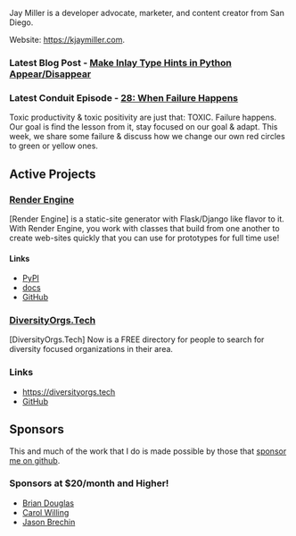 Jay Miller is a developer advocate, marketer, and content creator from San Diego.

Website: <https://kjaymiller.com>.

### Latest Blog Post - [Make Inlay Type Hints in Python Appear/Disappear](https://kjaymiller.com/blog/make-inlay-type-hints-in-python-appear-disappear.html)

### Latest Conduit Episode - [28: When Failure Happens](http://relay.fm/conduit/28)
Toxic productivity & toxic positivity are just that: TOXIC. 
Failure happens. Our goal is find the lesson from it, stay focused on our goal & adapt. 
This week, we share some failure & discuss how we change our own red circles to green or yellow ones.

## Active Projects

### [Render Engine](https://render-engine.readthedocs.io)
[Render Engine] is a static-site generator with Flask/Django like flavor to it.
With Render Engine, you work with classes that build from one another to create
web-sites quickly that you can use for prototypes for full time use!

#### Links
- [PyPI](https://pypi.org/project/render-engine)
- [docs](https://render-engine.readthedocs.io)
- [GitHub](https://github.com/kjaymiller/render_engine)

### [DiversityOrgs.Tech](https://diversityorgs.tech)
[DiversityOrgs.Tech] Now is a FREE directory for people to search for diversity focused organizations in their area.

### Links
- <https://diversityorgs.tech>
- [GitHub](https://github.com/kjaymiller/diversity-orgs-tech)

## Sponsors
This and much of the work that I do is made possible by those that [sponsor me
on github](https://github.com/sponsors/kjaymiller).

### Sponsors at $20/month and Higher!
- [Brian Douglas](https://github.com/bdougie)
- [Carol Willing](https://github.com/willingc)
- [Jason Brechin](https://github.com/brechin)
